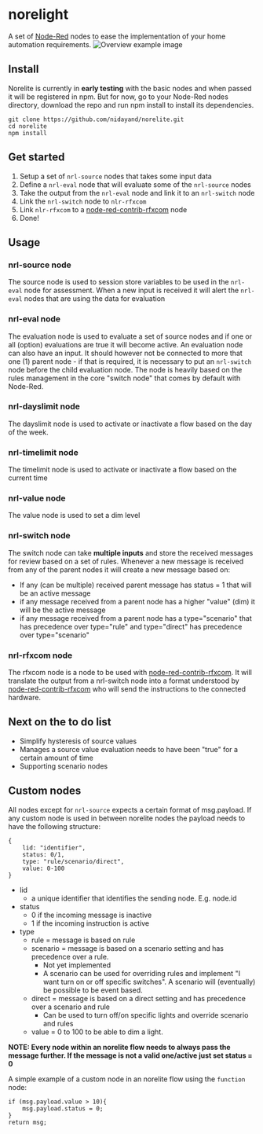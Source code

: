norelight
=========
A set of [Node-Red](http://nodered.org/) nodes to ease the implementation of your home automation requirements.
![Overview example image](https://cloud.githubusercontent.com/assets/2181965/11427421/05e089e8-9463-11e5-932f-1d8b9413bfaa.jpg)

Install
-------
Norelite is currently in **early testing** with the basic nodes and when passed it will be registered in npm. But for now, go to your Node-Red nodes directory, download the repo and run npm install to install its dependencies.

    git clone https://github.com/nidayand/norelite.git
    cd norelite
    npm install

Get started
-----------

 1. Setup a set of `nrl-source` nodes that takes some input data
 2. Define a `nrl-eval` node that will evaluate some of the `nrl-source` nodes
 3. Take the output from the `nrl-eval` node and link it to an `nrl-switch` node
 4. Link the `nrl-switch` node to `nlr-rfxcom`
 5. Link `nlr-rfxcom` to a [node-red-contrib-rfxcom](https://github.com/maxwellhadley/node-red-contrib-rfxcom) node
 6. Done!

Usage
-----
### nrl-source node
The source node is used to session store variables to be used in the `nrl-eval` node for assessment. When a new input is received it will alert the `nrl-eval` nodes that are using the data for evaluation

### nrl-eval node
The evaluation node is used to evaluate a set of source nodes and if one or all (option) evaluations are true it will become active. An evaluation node can also have an input. It should however not be connected to more that one (1) parent node - if that is required, it is necessary to put an `nrl-switch` node before the child evaluation node.
The node is heavily based on the rules management in the core "switch node" that comes by default with Node-Red.

### nrl-dayslimit node
The dayslimit node is used to activate or inactivate a flow based on the day of the week.

### nrl-timelimit node
The timelimit node is used to activate or inactivate a flow based on the current time

### nrl-value node
The value node is used to set a dim level

### nrl-switch node
The switch node can take **multiple inputs** and store the received messages for review based on a set of rules. Whenever a new message is received from any of the parent nodes it will create a new message based on:

 - If any (can be multiple) received parent message has status = 1 that will be an active message
 - if any message received from a parent node has a higher "value" (dim) it will be the active message
 - if any message received from a parent node has a type="scenario" that has precedence over type="rule" and type="direct" has precedence over type="scenario"

### nrl-rfxcom node
The rfxcom node is a node to be used with [node-red-contrib-rfxcom](https://github.com/maxwellhadley/node-red-contrib-rfxcom). It will translate the output from a nrl-switch node into a format understood by [node-red-contrib-rfxcom](https://github.com/maxwellhadley/node-red-contrib-rfxcom) who will send the instructions to the connected hardware.

Next on the to do list
-----

 - Simplify hysteresis of source values
 - Manages a source value evaluation needs to have been "true" for a certain amount of time 
 - Supporting scenario nodes

Custom nodes
------------
All nodes except for `nrl-source` expects a certain format of msg.payload. If any custom node is used in between norelite nodes the payload needs to have the following structure:

    {
    	lid: "identifier",
    	status: 0/1,
    	type: "rule/scenario/direct",
    	value: 0-100
    }

 - lid
	 - a unique identifier that identifies the sending node. E.g. node.id
 - status
	 - 0 if the incoming message is inactive
	 - 1 if the incoming instruction is active
 - type
	 - rule = message is based on rule
	 - scenario = message is based on a scenario setting and has precedence over a rule.
		 - Not yet implemented
		 - A scenario can be used for overriding rules and implement "I want turn on or off specific switches". A scenario will (eventually) be possible to be event based.
	 - direct = message is based on a direct setting and has precedence over a scenario and rule
		 - Can be used to turn off/on specific lights and override scenario and rules
	 - value = 0 to 100 to be able to dim a light.

**NOTE: Every node within an norelite flow needs to always pass the message further. If the message is not a valid one/active just set status = 0**

A simple example of a custom node in an norelite flow using the `function` node:

    if (msg.payload.value > 10){
    	msg.payload.status = 0;
    } 
    return msg;